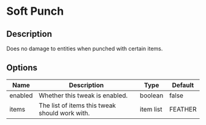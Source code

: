 # Soft Punch

## Description

Does no damage to entities when punched with certain items.

## Options

| Name    | Description                                    | Type      | Default |
|---------|------------------------------------------------|-----------|---------|
| enabled | Whether this tweak is enabled.                 | boolean   | false   |
| items   | The list of items this tweak should work with. | item list | FEATHER |